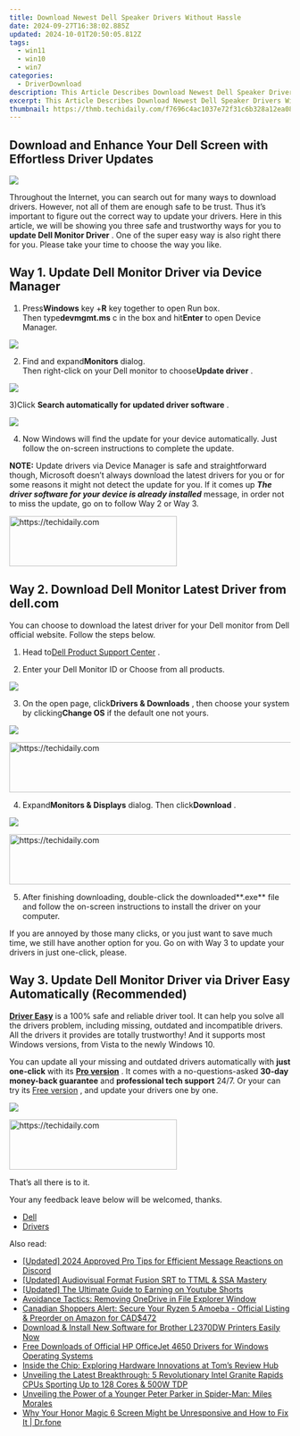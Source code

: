 ```yaml
---
title: Download Newest Dell Speaker Drivers Without Hassle
date: 2024-09-27T16:38:02.885Z
updated: 2024-10-01T20:50:05.812Z
tags:
  - win11
  - win10
  - win7
categories:
  - DriverDownload
description: This Article Describes Download Newest Dell Speaker Drivers Without Hassle
excerpt: This Article Describes Download Newest Dell Speaker Drivers Without Hassle
thumbnail: https://thmb.techidaily.com/f7696c4ac1037e72f31c6b328a12ea085bd4635182093dadda40d9b14071da58.jpg
---
```


## Download and Enhance Your Dell Screen with Effortless Driver Updates

![](https://images.drivereasy.com/wp-content/uploads/2017/05/1-39.jpg)

 Throughout the Internet, you can search out for many ways to download drivers. However, not all of them are enough safe to be trust. Thus it’s important to figure out the correct way to update your drivers. Here in this article, we will be showing you three safe and trustworthy ways for you to **update Dell Monitor Driver**  . One of the super easy way is also right there for you. Please take your time to choose the way you like.

## **Way 1\. Update Dell Monitor Driver via Device Manager**

 1) Press**Windows** key +**R** key together to open Run box.  
 Then type**devmgmt.ms** c in the box and hit**Enter** to open Device Manager.

![](https://images.drivereasy.com/wp-content/uploads/2022/08/how-to-open-the-Device-Manager-Run-Command）.png)

 2) Find and expand**Monitors** dialog.  
 Then right-click on your Dell monitor to choose**Update driver** .

![](https://images.drivereasy.com/wp-content/uploads/2023/03/update-dell-monitor-driver-on-device-manager.png)

 3)Click **Search automatically for updated driver software** .

![](https://images.drivereasy.com/wp-content/uploads/2017/05/4-42.jpg)

4) Now Windows will find the update for your device automatically. Just follow the on-screen instructions to complete the update.

**NOTE:**  Update drivers via Device Manager is safe and straightforward though, Microsoft doesn’t always download the latest drivers for you or for some reasons it might not detect the update for you. If it comes up **_The driver software for your device is already installed_**  message, in order not to miss the update, go on to follow Way 2 or Way 3.

<!-- affiliate ads begin -->
<a href="https://aligracehair.sjv.io/c/5597632/1972665/19272" target="_top" id="1972665">
  <img src="//a.impactradius-go.com/display-ad/19272-1972665" border="0" alt="https://techidaily.com" width="300" height="90"/>
</a>
<img height="0" width="0" src="https://aligracehair.sjv.io/i/5597632/1972665/19272" style="position:absolute;visibility:hidden;" border="0" />
<!-- affiliate ads end -->

## Way 2\. Download Dell Monitor Latest Driver from dell.com

 You can choose to download the latest driver for your Dell monitor from Dell official website. Follow the steps below.

 1) Head to[Dell Product Support Center](https://shop-links.co/link/?exclusive=1&publisher_slug=itechdaily19598&url=http%3A%2F%2Fwww.dell.com%2Fsupport%2Fhome%2Fus%2Fen%2F19%2FProducts%3F%7Eck%3Dmn) .

 2) Enter your Dell Monitor ID or Choose from all products.

![](https://images.drivereasy.com/wp-content/uploads/2017/05/5-33.jpg)

 3) On the open page, click**Drivers & Downloads** , then choose your system by clicking**Change OS** if the default one not yours.

![](https://images.drivereasy.com/wp-content/uploads/2017/05/6-31.jpg)

<!-- affiliate ads begin -->
<a href="https://appsumo.8odi.net/c/5597632/2118305/7443" target="_top" id="2118305">
  <img src="//a.impactradius-go.com/display-ad/7443-2118305" border="0" alt="https://techidaily.com" width="728" height="90"/>
</a>
<img height="0" width="0" src="https://appsumo.8odi.net/i/5597632/2118305/7443" style="position:absolute;visibility:hidden;" border="0" />
<!-- affiliate ads end -->

 4) Expand**Monitors & Displays**  dialog. Then click**Download** .

![](https://images.drivereasy.com/wp-content/uploads/2017/05/7-20.jpg)

<!-- affiliate ads begin -->
<a href="https://aligracehair.sjv.io/c/5597632/1997648/19272" target="_top" id="1997648">
  <img src="//a.impactradius-go.com/display-ad/19272-1997648" border="0" alt="https://techidaily.com" width="728" height="90"/>
</a>
<img height="0" width="0" src="https://aligracehair.sjv.io/i/5597632/1997648/19272" style="position:absolute;visibility:hidden;" border="0" />
<!-- affiliate ads end -->

 5) After finishing downloading, double-click the downloaded**.exe** file and follow the on-screen instructions to install the driver on your computer.

 If you are annoyed by those many clicks, or you just want to save much time, we still have another option for you. Go on with Way 3 to update your drivers in just one-click, please.

## **Way 3\. Update Dell Monitor Driver via Driver Easy Automatically (Recommended)**

**[Driver Easy](https://tools.techidaily.com/drivereasy/download/)**  is  a 100% safe and reliable driver tool. It can help you solve all the drivers problem, including missing, outdated and incompatible drivers. All the drivers it provides are totally trustworthy! And it supports most Windows versions, from Vista to the newly Windows 10\.

 You can update all your missing and outdated drivers automatically with **just one-click** with its   **[Pro version](https://tools.techidaily.com/drivereasy/download/)** . It comes with a no-questions-asked **30-day money-back guarantee** and **professional tech support**  24/7\. Or your can try its [Free version](https://tools.techidaily.com/drivereasy/download/) , and update your drivers one by one.

![](https://images.drivereasy.com/wp-content/uploads/2023/03/Dell-monitor-driver-1200x900.png)

<!-- affiliate ads begin -->
<a href="https://aligracehair.sjv.io/c/5597632/1975802/19272" target="_top" id="1975802">
  <img src="//a.impactradius-go.com/display-ad/19272-1975802" border="0" alt="https://techidaily.com" width="300" height="90"/>
</a>
<img height="0" width="0" src="https://aligracehair.sjv.io/i/5597632/1975802/19272" style="position:absolute;visibility:hidden;" border="0" />
<!-- affiliate ads end -->

That’s all there is to it.

Your any feedback leave below will be welcomed, thanks.

* [Dell](https://tools.techidaily.com/drivereasy/download/)
* [Drivers](https://tools.techidaily.com/drivereasy/download/)

<ins class="adsbygoogle"
     style="display:block"
     data-ad-format="autorelaxed"
     data-ad-client="ca-pub-7571918770474297"
     data-ad-slot="1223367746"></ins>

<ins class="adsbygoogle"
     style="display:block"
     data-ad-client="ca-pub-7571918770474297"
     data-ad-slot="8358498916"
     data-ad-format="auto"
     data-full-width-responsive="true"></ins>

<span class="atpl-alsoreadstyle">Also read:</span>
<div><ul>
<li><a href="https://discord-videos.techidaily.com/updated-2024-approved-pro-tips-for-efficient-message-reactions-on-discord/"><u>[Updated] 2024 Approved Pro Tips for Efficient Message Reactions on Discord</u></a></li>
<li><a href="https://fox-cloud.techidaily.com/updated-audiovisual-format-fusion-srt-to-ttml-and-ssa-mastery/"><u>[Updated] Audiovisual Format Fusion SRT to TTML & SSA Mastery</u></a></li>
<li><a href="https://facebook-record-videos.techidaily.com/updated-the-ultimate-guide-to-earning-on-youtube-shorts/"><u>[Updated] The Ultimate Guide to Earning on Youtube Shorts</u></a></li>
<li><a href="https://win11-tips.techidaily.com/avoidance-tactics-removing-onedrive-in-file-explorer-window/"><u>Avoidance Tactics: Removing OneDrive in File Explorer Window</u></a></li>
<li><a href="https://hardware-help.techidaily.com/canadian-shoppers-alert-secure-your-ryzen-5-amoeba-official-listing-and-preorder-on-amazon-for-cad472/"><u>Canadian Shoppers Alert: Secure Your Ryzen 5 Amoeba - Official Listing & Preorder on Amazon for CAD$472</u></a></li>
<li><a href="https://hardware-help.techidaily.com/download-and-install-new-software-for-brother-l2370dw-printers-easily-now/"><u>Download & Install New Software for Brother L2370DW Printers Easily Now</u></a></li>
<li><a href="https://hardware-help.techidaily.com/free-downloads-of-official-hp-officejet-4650-drivers-for-windows-operating-systems/"><u>Free Downloads of Official HP OfficeJet 4650 Drivers for Windows Operating Systems</u></a></li>
<li><a href="https://hardware-help.techidaily.com/inside-the-chip-exploring-hardware-innovations-at-toms-review-hub/"><u>Inside the Chip: Exploring Hardware Innovations at Tom’s Review Hub</u></a></li>
<li><a href="https://hardware-help.techidaily.com/unveiling-the-latest-breakthrough-5-revolutionary-intel-granite-rapids-cpus-sporting-up-to-128-cores-and-500w-tdp/"><u>Unveiling the Latest Breakthrough: 5 Revolutionary Intel Granite Rapids CPUs Sporting Up to 128 Cores & 500W TDP</u></a></li>
<li><a href="https://buynow-tips.techidaily.com/unveiling-the-power-of-a-younger-peter-parker-in-spider-man-miles-morales/"><u>Unveiling the Power of a Younger Peter Parker in Spider-Man: Miles Morales</u></a></li>
<li><a href="https://howto.techidaily.com/why-your-honor-magic-6-screen-might-be-unresponsive-and-how-to-fix-it-drfone-by-drfone-fix-android-problems-fix-android-problems/"><u>Why Your Honor Magic 6 Screen Might be Unresponsive and How to Fix It | Dr.fone</u></a></li>
</ul></div>

